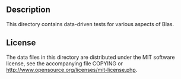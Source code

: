 Description
------------

This directory contains data-driven tests for various aspects of Blas.

License
--------

The data files in this directory are distributed under the MIT software
license, see the accompanying file COPYING or
http://www.opensource.org/licenses/mit-license.php.

